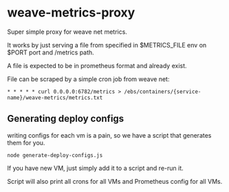 # weave-metrics-proxy

Super simple proxy for weave net metrics.

It works by just serving a file from specified in $METRICS_FILE
env on $PORT port and /metrics path.

A file is expected to be in prometheus format and already exist.

File can be scraped by a simple cron job from weave net:

```
* * * * * curl 0.0.0.0:6782/metrics > /ebs/containers/{service-name}/weave-metrics/metrics.txt
```

## Generating deploy configs

writing configs for each vm is a pain, so we have a script that generates them for you.

```
node generate-deploy-configs.js
```

If you have new VM, just simply add it to a script and re-run it.

Script will also print all crons for all VMs and Prometheus config for all VMs.